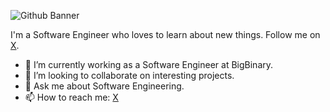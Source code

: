 ![Github Banner](https://github.com/shreyansh-g24/shreyansh-g24/assets/40631571/31abb879-2caa-4d2a-a6ff-2956b120608e)

I'm a Software Engineer who loves to learn about new things. Follow me on [X](https://x.com/_backslashzero).

- 🔭 I’m currently working as a Software Engineer at BigBinary.
- 👯 I’m looking to collaborate on interesting projects.
- 💬 Ask me about Software Engineering.
- 📫 How to reach me: [X](https://x.com/_backslashzero)

<!--
**shreyansh-g24/shreyansh-g24** is a ✨ _special_ ✨ repository because its `README.md` (this file) appears on your GitHub profile.

Here are some ideas to get you started:

- 🔭 I’m currently working on ...
- 🌱 I’m currently learning ...
- 👯 I’m looking to collaborate on ...
- 🤔 I’m looking for help with ...
- 💬 Ask me about ...
- 📫 How to reach me: ...
- 😄 Pronouns: ...
- ⚡ Fun fact: ...
-->
